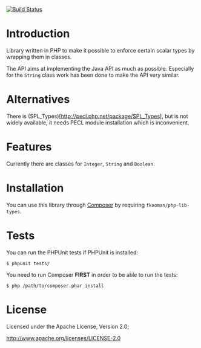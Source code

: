 [![Build Status](https://www.travis-ci.org/fkooman/php-lib-types.png?branch=master)](https://www.travis-ci.org/fkooman/php-lib-types)

# Introduction
Library written in PHP to make it possible to enforce certain scalar types by
wrapping them in classes.

The API aims at implementing the Java API as much as possible. Especially for 
the `String` class work has been done to make the API very similar.

# Alternatives
There is (SPL_Types)[http://pecl.php.net/package/SPL_Types], but is not widely
available, it needs PECL module installation which is inconvenient.

# Features
Currently there are classes for `Integer`, `String` and `Boolean`.

# Installation
You can use this library through [Composer](http://getcomposer.org/) by 
requiring `fkooman/php-lib-types`. 

# Tests
You can run the PHPUnit tests if PHPUnit is installed:

    $ phpunit tests/

You need to run Composer **FIRST** in order to be able to run the tests:

    $ php /path/to/composer.phar install

# License
Licensed under the Apache License, Version 2.0;

   http://www.apache.org/licenses/LICENSE-2.0
